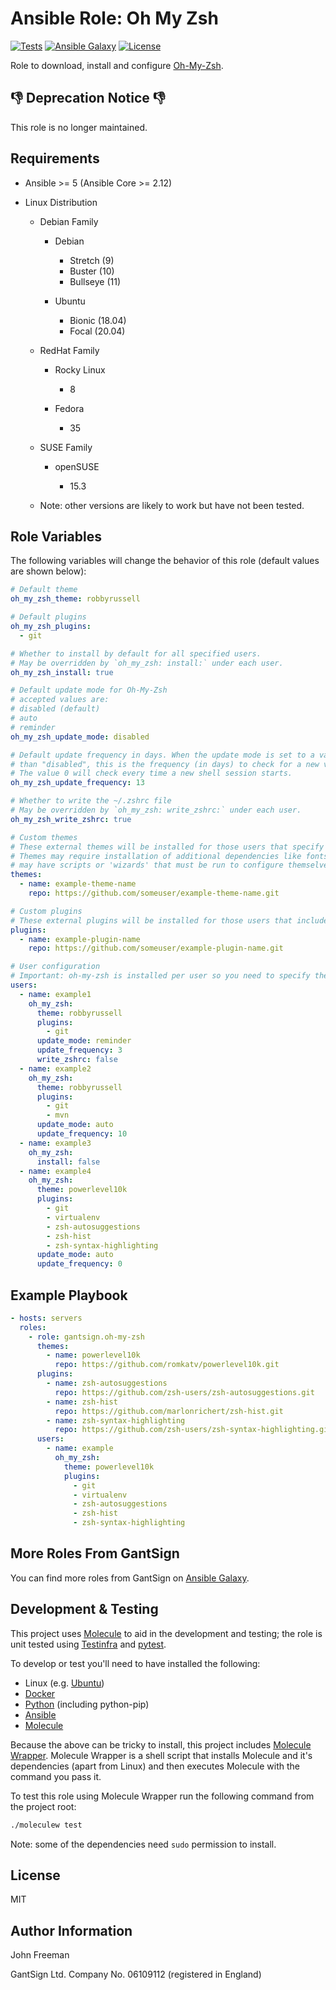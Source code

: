 Ansible Role: Oh My Zsh
=======================

[![Tests](https://github.com/gantsign/ansible-role-oh-my-zsh/workflows/Tests/badge.svg)](https://github.com/gantsign/ansible-role-oh-my-zsh/actions?query=workflow%3ATests)
[![Ansible Galaxy](https://img.shields.io/badge/ansible--galaxy-gantsign.oh--my--zsh-blue.svg)](https://galaxy.ansible.com/gantsign/oh-my-zsh)
[![License](https://img.shields.io/badge/license-MIT-blue.svg)](https://raw.githubusercontent.com/gantsign/ansible-role-oh-my-zsh/master/LICENSE)

Role to download, install and configure [Oh-My-Zsh](http://ohmyz.sh/).

:thumbsdown: Deprecation Notice :thumbsdown:
--------------------------------------------
This role is no longer maintained.

Requirements
------------

* Ansible >= 5 (Ansible Core >= 2.12)

* Linux Distribution

    * Debian Family

        * Debian

            * Stretch (9)
            * Buster (10)
            * Bullseye (11)

        * Ubuntu

            * Bionic (18.04)
            * Focal (20.04)

    * RedHat Family

        * Rocky Linux

            * 8

        * Fedora

            * 35

    * SUSE Family

        * openSUSE

            * 15.3

    * Note: other versions are likely to work but have not been tested.

Role Variables
--------------

The following variables will change the behavior of this role (default values
are shown below):

```yaml
# Default theme
oh_my_zsh_theme: robbyrussell

# Default plugins
oh_my_zsh_plugins:
  - git

# Whether to install by default for all specified users.
# May be overridden by `oh_my_zsh: install:` under each user.
oh_my_zsh_install: true

# Default update mode for Oh-My-Zsh
# accepted values are:
# disabled (default)
# auto
# reminder
oh_my_zsh_update_mode: disabled

# Default update frequency in days. When the update mode is set to a value other
# than "disabled", this is the frequency (in days) to check for a new version.
# The value 0 will check every time a new shell session starts.
oh_my_zsh_update_frequency: 13

# Whether to write the ~/.zshrc file
# May be overridden by `oh_my_zsh: write_zshrc:` under each user.
oh_my_zsh_write_zshrc: true

# Custom themes
# These external themes will be installed for those users that specify them as their theme.
# Themes may require installation of additional dependencies like fonts to display correctly and
# may have scripts or 'wizards' that must be run to configure themselves
themes:
  - name: example-theme-name
    repo: https://github.com/someuser/example-theme-name.git

# Custom plugins
# These external plugins will be installed for those users that include them in their plugin list.
plugins:
  - name: example-plugin-name
    repo: https://github.com/someuser/example-plugin-name.git

# User configuration
# Important: oh-my-zsh is installed per user so you need to specify the users to install it for.
users:
  - name: example1
    oh_my_zsh:
      theme: robbyrussell
      plugins:
        - git
      update_mode: reminder
      update_frequency: 3
      write_zshrc: false
  - name: example2
    oh_my_zsh:
      theme: robbyrussell
      plugins:
        - git
        - mvn
      update_mode: auto
      update_frequency: 10
  - name: example3
    oh_my_zsh:
      install: false
  - name: example4
    oh_my_zsh:
      theme: powerlevel10k
      plugins:
        - git
        - virtualenv
        - zsh-autosuggestions
        - zsh-hist
        - zsh-syntax-highlighting
      update_mode: auto
      update_frequency: 0
```

Example Playbook
----------------

```yaml
- hosts: servers
  roles:
    - role: gantsign.oh-my-zsh
      themes:
        - name: powerlevel10k
          repo: https://github.com/romkatv/powerlevel10k.git
      plugins:
        - name: zsh-autosuggestions
          repo: https://github.com/zsh-users/zsh-autosuggestions.git
        - name: zsh-hist
          repo: https://github.com/marlonrichert/zsh-hist.git
        - name: zsh-syntax-highlighting
          repo: https://github.com/zsh-users/zsh-syntax-highlighting.git
      users:
        - name: example
          oh_my_zsh:
            theme: powerlevel10k
            plugins:
              - git
              - virtualenv
              - zsh-autosuggestions
              - zsh-hist
              - zsh-syntax-highlighting
```

More Roles From GantSign
------------------------

You can find more roles from GantSign on
[Ansible Galaxy](https://galaxy.ansible.com/gantsign).

Development & Testing
---------------------

This project uses [Molecule](http://molecule.readthedocs.io/) to aid in the
development and testing; the role is unit tested using
[Testinfra](http://testinfra.readthedocs.io/) and
[pytest](http://docs.pytest.org/).

To develop or test you'll need to have installed the following:

* Linux (e.g. [Ubuntu](http://www.ubuntu.com/))
* [Docker](https://www.docker.com/)
* [Python](https://www.python.org/) (including python-pip)
* [Ansible](https://www.ansible.com/)
* [Molecule](http://molecule.readthedocs.io/)

Because the above can be tricky to install, this project includes
[Molecule Wrapper](https://github.com/gantsign/molecule-wrapper). Molecule
Wrapper is a shell script that installs Molecule and it's dependencies (apart
from Linux) and then executes Molecule with the command you pass it.

To test this role using Molecule Wrapper run the following command from the
project root:

```bash
./moleculew test
```

Note: some of the dependencies need `sudo` permission to install.

License
-------

MIT

Author Information
------------------

John Freeman

GantSign Ltd.
Company No. 06109112 (registered in England)
